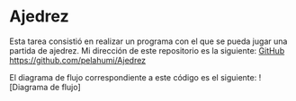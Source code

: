 # Ajedrez
Esta tarea consistió en realizar un programa con el que se pueda jugar una partida de ajedrez.
Mi dirección de este repositorio es la siguiente: [GitHub](https://github.com/pelahumi/Ajedrez)
https://github.com/pelahumi/Ajedrez

El diagrama de flujo correspondiente a este código es el siguiente:
![Diagrama de flujo]
